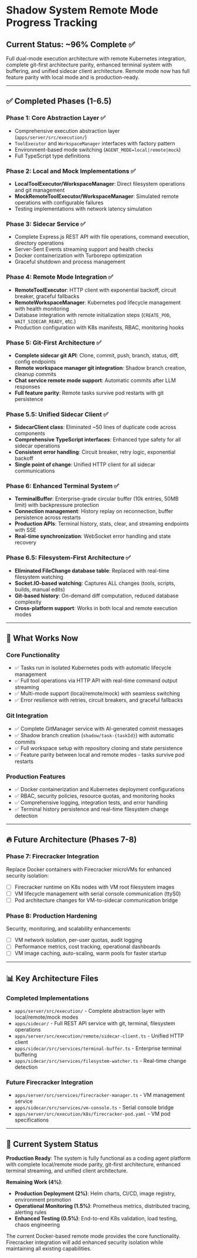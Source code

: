 # Shadow System Remote Mode Progress Tracking

## Current Status: ~96% Complete ✅

Full dual-mode execution architecture with remote Kubernetes integration, complete git-first architecture parity, enhanced terminal system with buffering, and unified sidecar client architecture. Remote mode now has full feature parity with local mode and is production-ready.

---

## ✅ Completed Phases (1-6.5)

### **Phase 1: Core Abstraction Layer** ✅
- Comprehensive execution abstraction layer (`apps/server/src/execution/`)
- `ToolExecutor` and `WorkspaceManager` interfaces with factory pattern
- Environment-based mode switching (`AGENT_MODE=local|remote|mock`)
- Full TypeScript type definitions

### **Phase 2: Local and Mock Implementations** ✅ 
- **LocalToolExecutor/WorkspaceManager**: Direct filesystem operations and git management
- **MockRemoteToolExecutor/WorkspaceManager**: Simulated remote operations with configurable failures
- Testing implementations with network latency simulation

### **Phase 3: Sidecar Service** ✅
- Complete Express.js REST API with file operations, command execution, directory operations
- Server-Sent Events streaming support and health checks
- Docker containerization with Turborepo optimization
- Graceful shutdown and process management

### **Phase 4: Remote Mode Integration** ✅
- **RemoteToolExecutor**: HTTP client with exponential backoff, circuit breaker, graceful fallbacks
- **RemoteWorkspaceManager**: Kubernetes pod lifecycle management with health monitoring
- Database integration with remote initialization steps (`CREATE_POD`, `WAIT_SIDECAR_READY`, etc.)
- Production configuration with K8s manifests, RBAC, monitoring hooks

### **Phase 5: Git-First Architecture** ✅
- **Complete sidecar git API**: Clone, commit, push, branch, status, diff, config endpoints
- **Remote workspace manager git integration**: Shadow branch creation, cleanup commits
- **Chat service remote mode support**: Automatic commits after LLM responses
- **Full feature parity**: Remote tasks survive pod restarts with git persistence

### **Phase 5.5: Unified Sidecar Client** ✅
- **SidecarClient class**: Eliminated ~50 lines of duplicate code across components
- **Comprehensive TypeScript interfaces**: Enhanced type safety for all sidecar operations
- **Consistent error handling**: Circuit breaker, retry logic, exponential backoff
- **Single point of change**: Unified HTTP client for all sidecar communications

### **Phase 6: Enhanced Terminal System** ✅
- **TerminalBuffer**: Enterprise-grade circular buffer (10k entries, 50MB limit) with backpressure protection
- **Connection management**: History replay on reconnection, buffer persistence across restarts
- **Production APIs**: Terminal history, stats, clear, and streaming endpoints with SSE
- **Real-time synchronization**: WebSocket error handling and state recovery

### **Phase 6.5: Filesystem-First Architecture** ✅
- **Eliminated FileChange database table**: Replaced with real-time filesystem watching
- **Socket.IO-based watching**: Captures ALL changes (tools, scripts, builds, manual edits)
- **Git-based history**: On-demand diff computation, reduced database complexity
- **Cross-platform support**: Works in both local and remote execution modes

---

## 🎯 What Works Now

### **Core Functionality**
- ✅ Tasks run in isolated Kubernetes pods with automatic lifecycle management
- ✅ Full tool operations via HTTP API with real-time command output streaming  
- ✅ Multi-mode support (local/remote/mock) with seamless switching
- ✅ Error resilience with retries, circuit breakers, and graceful fallbacks

### **Git Integration**
- ✅ Complete GitManager service with AI-generated commit messages
- ✅ Shadow branch creation (`shadow/task-{taskId}`) with automatic commits
- ✅ Full workspace setup with repository cloning and state persistence
- ✅ Feature parity between local and remote modes - tasks survive pod restarts

### **Production Features**
- ✅ Docker containerization and Kubernetes deployment configurations
- ✅ RBAC, security policies, resource quotas, and monitoring hooks
- ✅ Comprehensive logging, integration tests, and error handling
- ✅ Terminal history persistence and real-time filesystem change detection

---

## 🔥 Future Architecture (Phases 7-8)

### **Phase 7: Firecracker Integration**
Replace Docker containers with Firecracker microVMs for enhanced security isolation:
- [ ] Firecracker runtime on K8s nodes with VM root filesystem images
- [ ] VM lifecycle management with serial console communication (ttyS0)
- [ ] Pod architecture changes for VM-to-sidecar communication bridge

### **Phase 8: Production Hardening** 
Security, monitoring, and scalability enhancements:
- [ ] VM network isolation, per-user quotas, audit logging
- [ ] Performance metrics, cost tracking, operational dashboards  
- [ ] VM image caching, auto-scaling, warm pools for faster startup

---

## 📊 Key Architecture Files

### **Completed Implementations**
- `apps/server/src/execution/` - Complete abstraction layer with local/remote/mock modes
- `apps/sidecar/` - Full REST API service with git, terminal, filesystem operations
- `apps/server/src/execution/remote/sidecar-client.ts` - Unified HTTP client
- `apps/sidecar/src/services/terminal-buffer.ts` - Enterprise terminal buffering
- `apps/sidecar/src/services/filesystem-watcher.ts` - Real-time change detection

### **Future Firecracker Integration**
- `apps/server/src/services/firecracker-manager.ts` - VM management service  
- `apps/sidecar/src/services/vm-console.ts` - Serial console bridge
- `apps/server/src/execution/k8s/firecracker-pod.yaml` - VM pod specifications

---

## 🚀 Current System Status

**Production Ready**: The system is fully functional as a coding agent platform with complete local/remote mode parity, git-first architecture, enhanced terminal streaming, and unified client architecture.

**Remaining Work (4%)**:
- **Production Deployment (2%)**: Helm charts, CI/CD, image registry, environment promotion
- **Operational Monitoring (1.5%)**: Prometheus metrics, distributed tracing, alerting rules
- **Enhanced Testing (0.5%)**: End-to-end K8s validation, load testing, chaos engineering

The current Docker-based remote mode provides the core functionality. Firecracker integration will add enhanced security isolation while maintaining all existing capabilities.